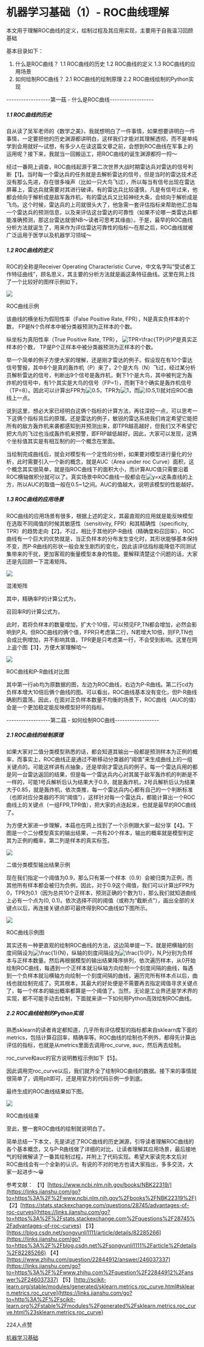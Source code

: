 # 机器学习基础（1）- ROC曲线理解

本文用于理解ROC曲线的定义，绘制过程及其应用实现，主要用于自我温习回顾基础

基本目录如下：

1. 什么是ROC曲线？
   1.1 ROC曲线的历史
   1.2 ROC曲线的定义
   1.3 ROC曲线的应用场景
2. 如何绘制ROC曲线？
   2.1 ROC曲线的绘制原理
   2.2 ROC曲线绘制的Python实现

------------------第一菇 - 什么是ROC曲线------------------

##### 1.1 ROC曲线的历史

自从读了吴军老师的《数学之美》，我就想明白了一件事情，如果想要讲明白一件事情，一定要把他的历史渊源都讲明白，这样我们才能对其理解透彻，而不是单纯学到会用就好～试想，有多少人在读这篇文章之前，会想到ROC曲线在军事上的运用呢？接下来，我就当一回搬运工，把ROC曲线的诞生渊源都捋一捋～

经过一番网上调查，ROC曲线起源于第二次世界大战时期雷达兵对雷达的信号判断【1】。当时每一个雷达兵的任务就是去解析雷达的信号，但是当时的雷达技术还没有那么先进，存在很多噪声（比如一只大鸟飞过），所以每当有信号出现在雷达屏幕上，雷达兵就需要对其进行破译。有的雷达兵比较谨慎，凡是有信号过来，他都会倾向于解析成是敌军轰炸机，有的雷达兵又比较神经大条，会倾向于解析成是飞鸟。这个时候，雷达兵的上司就很头大了，他急需一套评估指标来帮助他汇总每一个雷达兵的预测信息，以及来评估这台雷达的可靠性（如果不论哪一类雷达兵都能准确预测，那这台雷达就很NB～读者可思考其缘由）。于是，最早的ROC曲线分析方法就诞生了，用来作为评估雷达可靠性的指标～在那之后，ROC曲线就被广泛运用于医学以及机器学习领域～

##### 1.2 ROC曲线的定义

ROC的全称是Receiver Operating Characteristic Curve，中文名字叫“受试者工作特征曲线”，顾名思义，其主要的分析方法就是画这条特征曲线。这里在网上找了一个比较好的图样示例如下，

![](https://upload-images.jianshu.io/upload_images/11525720-7eedb3ee87fa4111.jpg?imageMogr2/auto-orient/strip|imageView2/2/w/519/format/webp)

ROC曲线示例

该曲线的横坐标为假阳性率（False Positive Rate, FPR），N是真实负样本的个数，
FP是N个负样本中被分类器预测为正样本的个数。

纵坐标为真阳性率（True Positive Rate, TPR），
![TPR=\frac{TP}{P}](https://math.jianshu.com/math?formula=TPR%3D%5Cfrac%7BTP%7D%7BP%7D)P是真实正样本的个数，
TP是P个正样本中被分类器预测为正样本的个数。

举一个简单的例子方便大家的理解，还是刚才雷达的例子。假设现在有10个雷达信号警报，其中8个是真的轰炸机（P）来了，2个是大鸟（N）飞过，经过某分析员解析雷达的信号，判断出9个信号是轰炸机，剩下1个是大鸟，其中被判定为轰炸机的信号中，有1个其实是大鸟的信号（FP=1），而剩下8个确实是轰炸机信号（TP=8）。因此可以计算出FPR为![0.5](https://math.jianshu.com/math?formula=0.5)，TPR为![1](https://math.jianshu.com/math?formula=1)，而![(0.5,1)](https://math.jianshu.com/math?formula=(0.5%2C1))就对应ROC曲线上一点。

说到这里，想必大家已经明白这俩个指标的计算方法，再往深挖一点，可以思考一下这俩个指标背后的原理。还是雷达的例子，敏锐的雷达系统我们肯定希望它能把所有的敌方轰炸机来袭都感知到并预测出来，即TPR越高越好，但我们又不希望它把大鸟的飞过也当成轰炸机来预警，即FRP越低越好。因此，大家可以发现，这俩个坐标值其实是有相互制约的一个概念在里面。

当绘制完成曲线后，就会对模型有一个定性的分析，如果要对模型进行量化的分析，此时需要引入一个新的概念，就是AUC（Area under roc Curve）面积，这个概念其实很简单，就是指ROC曲线下的面积大小，而计算AUC值只需要沿着ROC横轴做积分就可以了。真实场景中ROC曲线一般都会在![y=x](https://math.jianshu.com/math?formula=y%3Dx)这条直线的上方，所以AUC的取值一般在0.5~1之间。AUC的值越大，说明该模型的性能越好。

##### 1.3 ROC曲线的应用场景

ROC曲线的应用场景有很多，根据上述的定义，其最直观的应用就是能反映模型在选取不同阈值的时候其敏感性（sensitivity, FPR）和其精确性（specificity, TPR）的趋势走向【2】。不过，相比于其他的P-R曲线（精确度和召回率），ROC曲线有一个巨大的优势就是，当正负样本的分布发生变化时，其形状能够基本保持不变，而P-R曲线的形状一般会发生剧烈的变化，因此该评估指标能降低不同测试集带来的干扰，更加客观的衡量模型本身的性能。要解释清楚这个问题的话，大家还是先回顾一下混淆矩阵。

![](https://upload-images.jianshu.io/upload_images/11525720-7131daae2ff90acb.png?imageMogr2/auto-orient/strip|imageView2/2/w/621/format/webp)

混淆矩阵

其中，精确率P的计算公式为，

召回率R的计算公式为，

此时，若将负样本的数量增加，扩大个10倍，可以预见FP,TN都会增加，必然会影响到P,R。但ROC曲线的俩个值，FPR只考虑第二行，N若增大10倍，则FP,TN也会成比例增加，并不影响其值，TPR更是只考虑第一行，不会受到影响。这里在网上盗个图【3】，方便大家理解哈～

![](https://upload-images.jianshu.io/upload_images/11525720-311f6fb4e809447d.png?imageMogr2/auto-orient/strip|imageView2/2/w/1167/format/webp)

ROC曲线和P-R曲线对比图

其中第一行ab均为原数据的图，左边为ROC曲线，右边为P-R曲线。第二行cd为负样本增大10倍后俩个曲线的图。可以看出，ROC曲线基本没有变化，但P-R曲线确剧烈震荡。因此，在面对正负样本数量不均衡的场景下，ROC曲线（AUC的值）会是一个更加稳定能反映模型好坏的指标。

------------------第二菇 - 如何绘制ROC曲线------------------

##### 2.1 ROC曲线的绘制原理

如果大家对二值分类模型熟悉的话，都会知道其输出一般都是预测样本为正例的概率，而事实上，ROC曲线正是通过不断移动分类器的“阈值”来生成曲线上的一组关键点的。可能这样讲有点抽象，还是举刚才雷达兵的例子。每一个雷达兵用的都是同一台雷达返回的结果，但是每一个雷达兵内心对其属于敌军轰炸机的判断是不一样的，可能1号兵解析后认为结果大于0.9，就是轰炸机，2号兵解析后认为结果大于0.85，就是轰炸机，依次类推，每一个雷达兵内心都有自己的一个判断标准（也即对应分类器的不同“阈值”），这样针对每一个雷达兵，都能计算出一个ROC曲线上的关键点（一组FPR,TPR值），把大家的点连起来，也就是最早的ROC曲线了。

为方便大家进一步理解，本菇也在网上找到了一个示例跟大家一起分享【4】。下图是一个二分模型真实的输出结果，一共有20个样本，输出的概率就是模型判定其为正例的概率，第二列是样本的真实标签。

![](https://upload-images.jianshu.io/upload_images/11525720-cb0c836e33757b87.png?imageMogr2/auto-orient/strip|imageView2/2/w/1200/format/webp)

二值分类模型输出结果示例

现在我们指定一个阈值为0.9，那么只有第一个样本（0.9）会被归类为正例，而其他所有样本都会被归为负例，因此，对于0.9这个阈值，我们可以计算出FPR为0，TPR为0.1（因为总共10个正样本，预测正确的个数为1），那么我们就知道曲线上必有一个点为(0, 0.1)。依次选择不同的阈值（或称为“截断点”），画出全部的关键点以后，再连接关键点即可最终得到ROC曲线如下图所示。

![](https://upload-images.jianshu.io/upload_images/11525720-dd2545eaaaa7c2ba.png?imageMogr2/auto-orient/strip|imageView2/2/w/1200/format/webp)

ROC曲线示例图

其实还有一种更直观的绘制ROC曲线的方法，这边简单提一下。就是把横轴的刻度间隔设为![\frac{1}{N}](https://math.jianshu.com/math?formula=%5Cfrac%7B1%7D%7BN%7D)，纵轴的刻度间隔设为![\frac{1}{P}](https://math.jianshu.com/math?formula=%5Cfrac%7B1%7D%7BP%7D)，N,P分别为负样本与正样本数量。然后再根据模型的输出结果降序排列，依次遍历样本，从0开始绘制ROC曲线，每遇到一个正样本就沿纵轴方向绘制一个刻度间隔的曲线，每遇到一个负样本就沿横轴方向绘制一个刻度间隔的曲线，遍历完所有样本点以后，曲线也就绘制完成了。究其根本，其最大的好处便是不需要再去指定阈值寻求关键点了，每一个样本的输出概率都算是一个阈值了。当然，无论是工业界还是学术界的实现，都不可能手动去绘制，下面就来讲一下如何用Python高效绘制ROC曲线。

##### 2.2 ROC曲线绘制的Python实现

熟悉sklearn的读者肯定都知道，几乎所有评估模型的指标都来自sklearn库下面的metrics，包括计算召回率，精确率等。ROC曲线的绘制也不例外，都得先计算出评估的指标，也就是从metrics里面去调用roc_curve, auc，然后再去绘制。

roc_curve和auc的官方说明教程示例如下【5】。

因此调用完roc_curve以后，我们就齐全了绘制ROC曲线的数据。接下来的事情就很简单了，调用plt即可，还是用官方的代码示例一步到底。

最终生成的ROC曲线结果如下图。

![](https://upload-images.jianshu.io/upload_images/11525720-b9141c284217c73a.png?imageMogr2/auto-orient/strip|imageView2/2/w/1200/format/webp)

ROC曲线结果

至此，整一套ROC曲线的绘制就说明白了。

简单总结一下本文，先是讲述了ROC曲线的历史渊源，引导读者理解ROC曲线的各个基本概念，又与P-R曲线做了详细的对比，让读者理解其应用场景，最后接地气的轻微解读了一番其绘制过程，并附上了代码实现。希望大家读完本文后对ROC曲线会有一个全新的认识。有说的不对的地方也请大家指出，多多交流，大家一起进步～😁

参考文献：
【1】[https://www.ncbi.nlm.nih.gov/books/NBK22319/](https://links.jianshu.com/go?to=https%3A%2F%2Fwww.ncbi.nlm.nih.gov%2Fbooks%2FNBK22319%2F)
【2】[https://stats.stackexchange.com/questions/28745/advantages-of-roc-curves](https://links.jianshu.com/go?to=https%3A%2F%2Fstats.stackexchange.com%2Fquestions%2F28745%2Fadvantages-of-roc-curves)
【3】[https://blog.csdn.net/songyunli1111/article/details/82285266](https://links.jianshu.com/go?to=https%3A%2F%2Fblog.csdn.net%2Fsongyunli1111%2Farticle%2Fdetails%2F82285266)
【4】[https://www.zhihu.com/question/22844912/answer/246037337](https://links.jianshu.com/go?to=https%3A%2F%2Fwww.zhihu.com%2Fquestion%2F22844912%2Fanswer%2F246037337)
【5】[http://scikit-learn.org/stable/modules/generated/sklearn.metrics.roc_curve.html#sklearn.metrics.roc_curve](https://links.jianshu.com/go?to=http%3A%2F%2Fscikit-learn.org%2Fstable%2Fmodules%2Fgenerated%2Fsklearn.metrics.roc_curve.html%23sklearn.metrics.roc_curve)

224人点赞

[机器学习基础](https://www.jianshu.com/nb/24136361)
